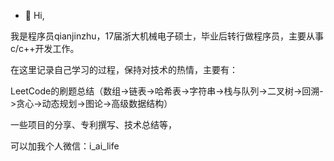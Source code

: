 - 👋 Hi, 

我是程序员qianjinzhu，17届浙大机械电子硕士，毕业后转行做程序员，主要从事c/c++开发工作。

在这里记录自己学习的过程，保持对技术的热情，主要有：

LeetCode的刷题总结（数组->链表->哈希表->字符串->栈与队列->二叉树->回溯->贪心->动态规划->图论->高级数据结构）

一些项目的分享、专利撰写、技术总结等，

可以加我个人微信：i_ai_life
